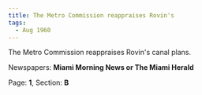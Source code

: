 ```yaml
---  
title: The Metro Commission reappraises Rovin's  
tags:  
  - Aug 1960  
---  
```

  
The Metro Commission reappraises Rovin's canal plans.  
  
Newspapers: **Miami Morning News or The Miami Herald**  
  
Page: **1**, Section: **B** 
